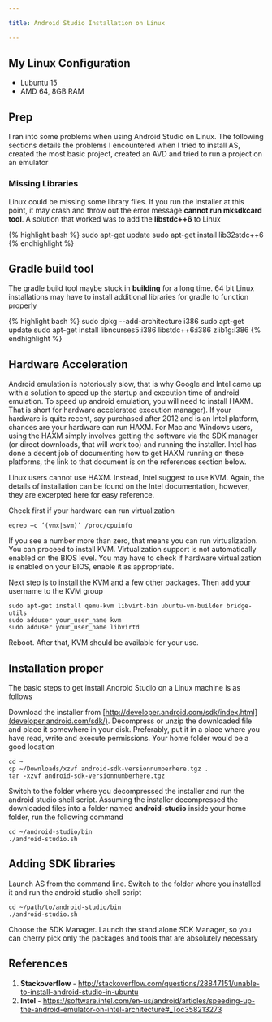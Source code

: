 ```yaml
---

title: Android Studio Installation on Linux

---
```


## My Linux Configuration

* Lubuntu 15
* AMD 64, 8GB RAM

## Prep

I ran into some problems when using Android Studio on Linux. The following sections details the problems I encountered when I tried to install AS, created the most basic project, created an AVD and tried to run a project on an emulator

### Missing Libraries 

Linux could be missing some library files. If you run the installer at this point, it may crash and throw out the error message **cannot run mksdkcard tool**. A solution that worked was to add the **libstdc++6** to Linux

{% highlight bash %}
sudo apt-get update
sudo apt-get install lib32stdc++6
{% endhighlight %}

## Gradle build tool

The gradle build tool maybe stuck in **building** for a long time. 64 bit Linux installations may have to install additional libraries for gradle to function properly

{% highlight bash %}
sudo dpkg --add-architecture i386
sudo apt-get update
sudo apt-get install libncurses5:i386 libstdc++6:i386 zlib1g:i386
{% endhighlight %}

## Hardware Acceleration

Android emulation is notoriously slow, that is why Google and Intel came up with a solution to speed up the startup and execution time of android emulation. To speed up android emulation, you will need to install HAXM. That is short for hardware accelerated execution manager). If your hardware is quite recent, say purchased after 2012 and is an Intel platform, chances are your hardware can run HAXM. For Mac and Windows users, using the HAXM simply involves getting the software via the SDK manager (or direct downloads, that will work too) and running the installer. Intel has done a decent job of documenting how to get HAXM running on these platforms, the link to that document is on the references section below.

Linux users cannot use HAXM. Instead, Intel suggest to use KVM. Again, the details of installation can be found on the Intel documentation, however, they are excerpted here for easy reference.

Check first if your hardware can run virtualization

~~~~
egrep –c ‘(vmx|svm)’ /proc/cpuinfo
~~~~

If you see a number more than zero, that means you can run virtualization. You can proceed to install KVM. Virtualization support is not automatically enabled on the BIOS level. You may have to check if hardware virtualization is enabled on your BIOS, enable it as appropriate.

Next step is to install the KVM and a few other packages. Then add your username to the KVM group

~~~~
sudo apt-get install qemu-kvm libvirt-bin ubuntu-vm-builder bridge-utils
sudo adduser your_user_name kvm
sudo adduser your_user_name libvirtd
~~~~

Reboot. After that, KVM should be available for your use.

## Installation proper

The basic steps to get install Android Studio on a Linux machine is as follows

Download the installer from [http://developer.android.com/sdk/index.html](developer.android.com/sdk/). Decompress or unzip the downloaded file and place it somewhere in your disk. Preferably, put it in a place where you have read, write and execute permissions. Your home folder would be a good location

~~~~
cd ~
cp ~/Downloads/xzvf android-sdk-versionnumberhere.tgz .
tar -xzvf android-sdk-versionnumberhere.tgz
~~~~

Switch to the folder where you decompressed the installer and run the android studio shell script. Assuming the installer decompressed the downloaded files into a folder named **android-studio** inside your home folder, run the following command

~~~~
cd ~/android-studio/bin
./android-studio.sh
~~~~

## Adding SDK libraries

Launch AS from the command line. Switch to the folder where you installed it and run the android studio shell script

~~~~
cd ~/path/to/android-studio/bin
./android-studio.sh
~~~~

Choose the SDK Manager. Launch the stand alone SDK Manager, so you can cherry pick only the packages and tools that are absolutely necessary


## References

1. **Stackoverflow** - http://stackoverflow.com/questions/28847151/unable-to-install-android-studio-in-ubuntu
2. **Intel** - https://software.intel.com/en-us/android/articles/speeding-up-the-android-emulator-on-intel-architecture#_Toc358213273